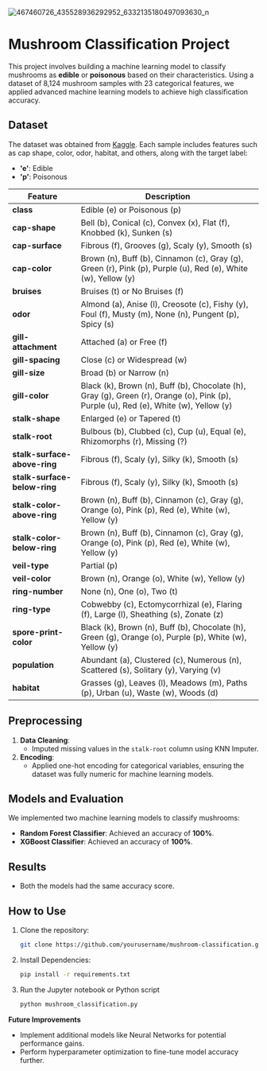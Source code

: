 ![467460726_435528936292952_6332135180497093630_n](https://github.com/user-attachments/assets/21e7ddbe-a606-4870-8766-cc72a4ecaef9)


# Mushroom Classification Project  

This project involves building a machine learning model to classify mushrooms as **edible** or **poisonous** based on their characteristics. Using a dataset of 8,124 mushroom samples with 23 categorical features, we applied advanced machine learning models to achieve high classification accuracy.  

## Dataset  
The dataset was obtained from [Kaggle](https://www.kaggle.com/datasets/uciml/mushroom-classification/data). Each sample includes features such as cap shape, color, odor, habitat, and others, along with the target label:  
- **'e'**: Edible  
- **'p'**: Poisonous


| **Feature**                     | **Description**                                                                 |
|----------------------------------|---------------------------------------------------------------------------------|
| **class**                       | Edible (e) or Poisonous (p)                                                     |
| **cap-shape**                   | Bell (b), Conical (c), Convex (x), Flat (f), Knobbed (k), Sunken (s)            |
| **cap-surface**                 | Fibrous (f), Grooves (g), Scaly (y), Smooth (s)                                 |
| **cap-color**                   | Brown (n), Buff (b), Cinnamon (c), Gray (g), Green (r), Pink (p), Purple (u), Red (e), White (w), Yellow (y) |
| **bruises**                     | Bruises (t) or No Bruises (f)                                                  |
| **odor**                        | Almond (a), Anise (l), Creosote (c), Fishy (y), Foul (f), Musty (m), None (n), Pungent (p), Spicy (s) |
| **gill-attachment**             | Attached (a) or Free (f)                                                       |
| **gill-spacing**                | Close (c) or Widespread (w)                                                    |
| **gill-size**                   | Broad (b) or Narrow (n)                                                        |
| **gill-color**                  | Black (k), Brown (n), Buff (b), Chocolate (h), Gray (g), Green (r), Orange (o), Pink (p), Purple (u), Red (e), White (w), Yellow (y) |
| **stalk-shape**                 | Enlarged (e) or Tapered (t)                                                    |
| **stalk-root**                  | Bulbous (b), Clubbed (c), Cup (u), Equal (e), Rhizomorphs (r), Missing (?)      |
| **stalk-surface-above-ring**    | Fibrous (f), Scaly (y), Silky (k), Smooth (s)                                   |
| **stalk-surface-below-ring**    | Fibrous (f), Scaly (y), Silky (k), Smooth (s)                                   |
| **stalk-color-above-ring**      | Brown (n), Buff (b), Cinnamon (c), Gray (g), Orange (o), Pink (p), Red (e), White (w), Yellow (y) |
| **stalk-color-below-ring**      | Brown (n), Buff (b), Cinnamon (c), Gray (g), Orange (o), Pink (p), Red (e), White (w), Yellow (y) |
| **veil-type**                   | Partial (p)                                                                    |
| **veil-color**                  | Brown (n), Orange (o), White (w), Yellow (y)                                   |
| **ring-number**                 | None (n), One (o), Two (t)                                                     |
| **ring-type**                   | Cobwebby (c), Ectomycorrhizal (e), Flaring (f), Large (l), Sheathing (s), Zonate (z) |
| **spore-print-color**           | Black (k), Brown (n), Buff (b), Chocolate (h), Green (g), Orange (o), Purple (p), White (w), Yellow (y) |
| **population**                  | Abundant (a), Clustered (c), Numerous (n), Scattered (s), Solitary (y), Varying (v) |
| **habitat**                     | Grasses (g), Leaves (l), Meadows (m), Paths (p), Urban (u), Waste (w), Woods (d) |


## Preprocessing  
1. **Data Cleaning**:  
   - Imputed missing values in the `stalk-root` column using KNN Imputer.  
2. **Encoding**:  
   - Applied one-hot encoding for categorical variables, ensuring the dataset was fully numeric for machine learning models.  

## Models and Evaluation  
We implemented two machine learning models to classify mushrooms:  
- **Random Forest Classifier**: Achieved an accuracy of **100%**.  
- **XGBoost Classifier**: Achieved an accuracy of **100%**.  

## Results  
- Both the models had the same accuracy score.

## How to Use  
1. Clone the repository:  
   ```bash  
   git clone https://github.com/yourusername/mushroom-classification.git
2. Install Dependencies:
   ```bash
   pip install -r requirements.txt  
3. Run the Jupyter notebook or Python script
   ```bash
   python mushroom_classification.py

**Future Improvements**
- Implement additional models like Neural Networks for potential performance gains.
- Perform hyperparameter optimization to fine-tune model accuracy further.



